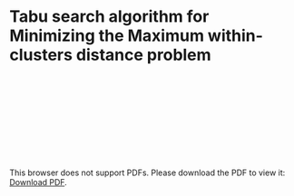 # Tabu search algorithm for Minimizing the Maximum within-clusters distance problem

<object data="Report.pdf" type="application/pdf" width="700px" height="700px">
    <embed src="Report.pdff">
        <p>This browser does not support PDFs. Please download the PDF to view it: <a href="Report.pdf">Download PDF</a>.</p>
    </embed>
</object>
